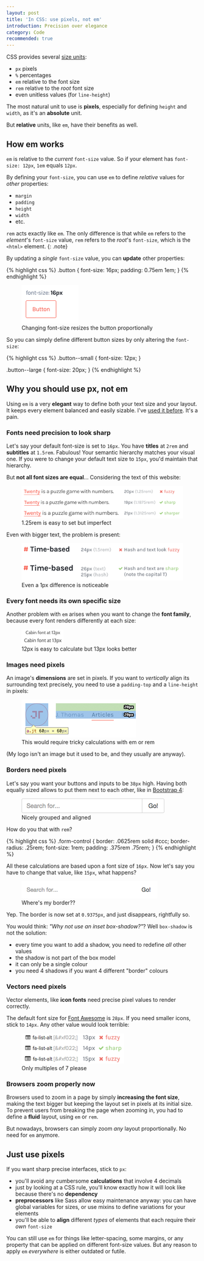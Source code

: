 ```yaml
---
layout: post
title: 'In CSS: use pixels, not em'
introduction: Precision over elegance
category: Code
recommended: true
---
```


CSS provides several [size units](http://marksheet.io/css-size-units.html):

* `px` pixels
* `%` percentages
* `em` relative to the font size
* `rem` relative to the _root_ font size
* even unitless values (for `line-height`)

The most natural unit to use is **pixels**, especially for defining `height` and `width`, as it's an **absolute** unit.

But **relative** units, like `em`, have their benefits as well.

## How em works

`em` is relative to the _current_ `font-size` value. So if your element has `font-size: 12px`, `1em` equals `12px`.

By defining your `font-size`, you can use `em` to define _relative_ values for _other_ properties:

* `margin`
* `padding`
* `height`
* `width`
* etc.

`rem` acts exactly like `em`. The only difference is that while `em` refers to the _element_'s `font-size` value, `rem` refers to the _root_'s `font-size`, which is the `<html>` element.
{: .note}

By updating a _single_ `font-size` value, you can **update** other properties:

{% highlight css %}
.button {
  font-size: 16px;
  padding: 0.75em 1em;
}
{% endhighlight %}

<figure>
  <img alt="CSS em size button" src="/images/post/em-size-button.gif">
  <br>
  <figcaption>Changing font-size resizes the button proportionally</figcaption>
</figure>

So you can simply define different button sizes by only altering the `font-size`:

{% highlight css %}
.button--small {
  font-size: 12px;
}

.button--large {
  font-size: 20px;
}
{% endhighlight %}

## Why you should use px, not em

Using `em` is a very **elegant** way to define both your text size and your layout. It keeps every element balanced and easily sizable. I've [used it before](/svg-and-css-rem-for-responsiveness.html). It's a pain.

### Fonts need precision to look sharp

Let's say your default font-size is set to `16px`. You have **titles** at `2rem` and **subtitles** at `1.5rem`. Fabulous! Your semantic hierarchy matches your visual one. If you were to change your default text size to `15px`, you'd maintain that hierarchy.

But **not all font sizes are equal**... Considering the text of this website:

<figure>
  <img alt="CSS fuzzy text" src="/images/post/em-fuzzy-text.png">
  <br>
  <figcaption>1.25rem is easy to set but imperfect</figcaption>
</figure>

Even with bigger text, the problem is present:

<figure>
  <img alt="CSS fuzzy title" src="/images/post/em-fuzzy-title.png">
  <br>
  <figcaption>Even a 1px difference is noticeable</figcaption>
</figure>

### Every font needs its own specific size

Another problem with `em` arises when you want to change the **font family**, because every font renders differently at each size:

<figure>
  <img alt="CSS Cabin font" src="/images/post/em-cabin-font.png">
  <br>
  <figcaption>12px is easy to calculate but 13px looks better</figcaption>
</figure>

### Images need pixels

An image's **dimensions** are set in pixels. If you want to _vertically_ align its surrounding text precisely, you need to use a `padding-top` and a `line-height` in pixels:

<figure>
  <img alt="CSS image alignment" src="/images/post/em-image-alignment.png">
  <br>
  <figcaption>This would require tricky calculations with em or rem</figcaption>
</figure>

(My logo isn't an image but it used to be, and they usually are anyway).

### Borders need pixels

Let's say you want your buttons and inputs to be `38px` high. Having both equally sized allows to put them next to each other, like in [Bootstrap 4](http://v4-alpha.getbootstrap.com/components/input-group/):

<figure>
  <img alt="em input button" src="/images/post/em-input-button.png">
  <br>
  <figcaption>Nicely grouped and aligned</figcaption>
</figure>

How do you that with `rem`?

{% highlight css %}
.form-control {
  border: .0625rem solid #ccc;
  border-radius: .25rem;
  font-size: 1rem;
  padding: .375rem .75rem;
}
{% endhighlight %}

All these calculations are based upon a font size of `16px`. Now let's say you have to change that value, like `15px`, what happens?

<figure>
  <img alt="em input button border gone" src="/images/post/em-input-button-border-gone.png">
  <br>
  <figcaption>Where's my border??</figcaption>
</figure>

Yep. The border is now set at `0.9375px`, and just disappears, rightfully so.

You would think: _"Why not use an inset box-shadow?"_? Well `box-shadow` is not the solution:

* every time you want to add a shadow, you need to redefine _all_ other values
* the shadow is not part of the box model
* it can only be a single colour
* you need 4 shadows if you want 4 different "border" colours

### Vectors need pixels

Vector elements, like **icon fonts** need precise pixel values to render correctly.

The default font size for [Font Awesome](http://fortawesome.github.io/Font-Awesome/) is `28px`. If you need smaller icons, stick to `14px`. Any other value would look terrible:

<figure>
  <img alt="em Font Awesome" src="/images/post/em-font-awesome.png">
  <br>
  <figcaption>Only multiples of 7 please</figcaption>
</figure>

### Browsers zoom properly now

Browsers used to zoom in a page by simply **increasing the font size**, making the text bigger but keeping the layout set in pixels at its initial size. To prevent users from breaking the page when zooming in, you had to define a **fluid** layout, using `em` or `rem`.

But nowadays, browsers can simply zoom _any_ layout proportionally. No need for `em` anymore.

## Just use pixels

If you want sharp precise interfaces, stick to `px`:

* you'll avoid any cumbersome **calculations** that involve 4 decimals
* just by looking at a CSS rule, you'll know exactly how it will look like because there's no **dependency**
* **preprocessors** like Sass allow easy maintenance anyway: you can have global variables for sizes, or use mixins to define variations for your elements
* you'll be able to **align** different _types_ of elements that each require their _own_ `font-size`

You can still use `em` for things like letter-spacing, some margins, or any property that can be applied on different font-size values. But any reason to apply `em` _everywhere_ is either outdated or futile.
